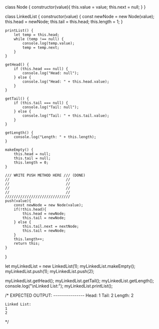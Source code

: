 class Node {
    constructor(value){
        this.value = value;
        this.next = null;
    }
}
 
class LinkedList {
    constructor(value) {
        const newNode = new Node(value);
        this.head = newNode;
        this.tail = this.head;
        this.length = 1;
    }

    printList() {
        let temp = this.head;
        while (temp !== null) {
            console.log(temp.value);
            temp = temp.next;
        }
    }

    getHead() {
        if (this.head === null) {
            console.log("Head: null");
        } else {
            console.log("Head: " + this.head.value);
        }
    }

    getTail() {
        if (this.tail === null) {
            console.log("Tail: null");
        } else {
            console.log("Tail: " + this.tail.value);
        }
    }

    getLength() {
        console.log("Length: " + this.length);
    }

    makeEmpty() {
        this.head = null;
        this.tail = null;
        this.length = 0;
    }
 
	/// WRITE PUSH METHOD HERE /// (DONE)
	//                          //
	//                          //
	//                          //
	//                          //
	//////////////////////////////
    push(value){
        const newNode = new Node(value);
        if(!this.head){
            this.head = newNode;
            this.tail = newNode;
        } else {
            this.tail.next = nextNode;
            this.tail = newNode;
        }
        this.length++;
        return this;
    }
}
 


let myLinkedList = new LinkedList(1);
myLinkedList.makeEmpty();
myLinkedList.push(1);
myLinkedList.push(2);


myLinkedList.getHead();
myLinkedList.getTail();
myLinkedList.getLength();
console.log("\nLinked List:");
myLinkedList.printList();


/*
    EXPECTED OUTPUT:
    ----------------
    Head: 1
    Tail: 2
    Length: 2

    Linked List:
    1
    2

*/